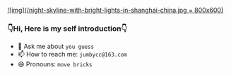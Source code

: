 [![img](/night-skyline-with-bright-lights-in-shanghai-china.jpg = 800x600)](https://github.com/godcong)

### 👇Hi, Here is my self introduction👇 ###

<!--
**godcong/godcong** is a ✨ _special_ ✨ repository because its `README.md` (this file) appears on your GitHub profile.

Here are some ideas to get you started:

- 🔭 I’m currently working on `golang` `fate` `ipfs`
- 🌱 I’m currently learning `how to learning`
<!-- - 👯 I’m looking to collaborate on ... -->
<!-- - 🤔 I’m looking for help with ... -->
- 💬 Ask me about `you guess`
- 📫 How to reach me: `jumbycc@163.com`
- 😄 Pronouns: `move bricks`
<!-- - ⚡ Fun fact: ... -->


